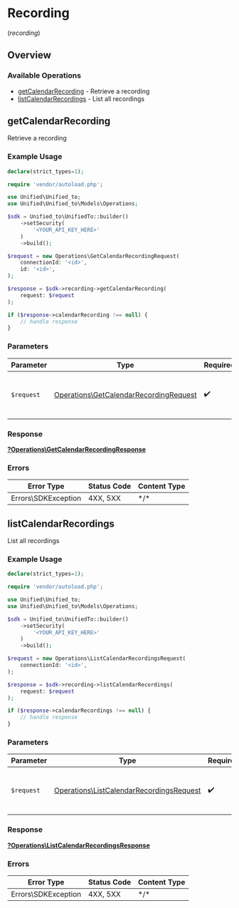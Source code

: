 # Recording
(*recording*)

## Overview

### Available Operations

* [getCalendarRecording](#getcalendarrecording) - Retrieve a recording
* [listCalendarRecordings](#listcalendarrecordings) - List all recordings

## getCalendarRecording

Retrieve a recording

### Example Usage

```php
declare(strict_types=1);

require 'vendor/autoload.php';

use Unified\Unified_to;
use Unified\Unified_to\Models\Operations;

$sdk = Unified_to\UnifiedTo::builder()
    ->setSecurity(
        '<YOUR_API_KEY_HERE>'
    )
    ->build();

$request = new Operations\GetCalendarRecordingRequest(
    connectionId: '<id>',
    id: '<id>',
);

$response = $sdk->recording->getCalendarRecording(
    request: $request
);

if ($response->calendarRecording !== null) {
    // handle response
}
```

### Parameters

| Parameter                                                                                        | Type                                                                                             | Required                                                                                         | Description                                                                                      |
| ------------------------------------------------------------------------------------------------ | ------------------------------------------------------------------------------------------------ | ------------------------------------------------------------------------------------------------ | ------------------------------------------------------------------------------------------------ |
| `$request`                                                                                       | [Operations\GetCalendarRecordingRequest](../../Models/Operations/GetCalendarRecordingRequest.md) | :heavy_check_mark:                                                                               | The request object to use for the request.                                                       |

### Response

**[?Operations\GetCalendarRecordingResponse](../../Models/Operations/GetCalendarRecordingResponse.md)**

### Errors

| Error Type          | Status Code         | Content Type        |
| ------------------- | ------------------- | ------------------- |
| Errors\SDKException | 4XX, 5XX            | \*/\*               |

## listCalendarRecordings

List all recordings

### Example Usage

```php
declare(strict_types=1);

require 'vendor/autoload.php';

use Unified\Unified_to;
use Unified\Unified_to\Models\Operations;

$sdk = Unified_to\UnifiedTo::builder()
    ->setSecurity(
        '<YOUR_API_KEY_HERE>'
    )
    ->build();

$request = new Operations\ListCalendarRecordingsRequest(
    connectionId: '<id>',
);

$response = $sdk->recording->listCalendarRecordings(
    request: $request
);

if ($response->calendarRecordings !== null) {
    // handle response
}
```

### Parameters

| Parameter                                                                                            | Type                                                                                                 | Required                                                                                             | Description                                                                                          |
| ---------------------------------------------------------------------------------------------------- | ---------------------------------------------------------------------------------------------------- | ---------------------------------------------------------------------------------------------------- | ---------------------------------------------------------------------------------------------------- |
| `$request`                                                                                           | [Operations\ListCalendarRecordingsRequest](../../Models/Operations/ListCalendarRecordingsRequest.md) | :heavy_check_mark:                                                                                   | The request object to use for the request.                                                           |

### Response

**[?Operations\ListCalendarRecordingsResponse](../../Models/Operations/ListCalendarRecordingsResponse.md)**

### Errors

| Error Type          | Status Code         | Content Type        |
| ------------------- | ------------------- | ------------------- |
| Errors\SDKException | 4XX, 5XX            | \*/\*               |